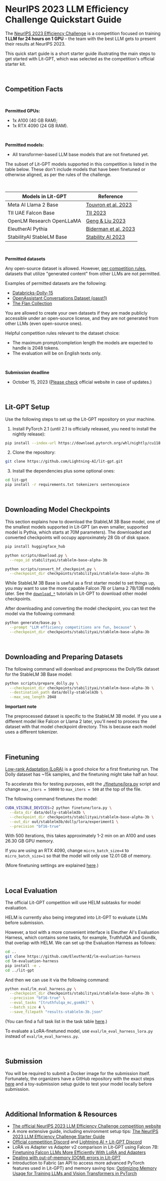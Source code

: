 # NeurIPS 2023 LLM Efficiency Challenge Quickstart Guide



The [NeurIPS 2023 Efficiency Challenge](https://llm-efficiency-challenge.github.io/) is a competition focused on training **1 LLM for 24 hours on 1 GPU** – the team with the best LLM gets to present their results at NeurIPS 2023.

This quick start guide is a short starter guide illustrating the main steps to get started with Lit-GPT, which was selected as the competition's official starter kit. 



&nbsp;

## Competition Facts


&nbsp;

**Permitted GPUs:**

- 1x A100 (40 GB RAM);
- 1x RTX 4090 (24 GB RAM).

&nbsp;

**Permitted models:**

- All transformer-based LLM base models that are not finetuned yet.

The subset of Lit-GPT models supported in this competition is listed in the table below.
These don't include models that have been finetuned or otherwise aligned, as per the rules of the challenge.

&nbsp;

| Models in Lit-GPT         | Reference                                                    |
| ------------------------- | ------------------------------------------------------------ |
| Meta AI Llama 2 Base      | [Touvron et al. 2023](https://arxiv.org/abs/2307.09288)      |
| TII UAE Falcon Base       | [TII 2023](https://falconllm.tii.ae/)     
| OpenLM Research OpenLLaMA | [Geng & Liu 2023](https://github.com/openlm-research/open_llama) |
| EleutherAI Pythia         | [Biderman et al. 2023](https://arxiv.org/abs/2304.01373)     |
| StabilityAI StableLM Base | [Stability AI 2023](https://github.com/Stability-AI/StableLM) |

&nbsp;

**Permitted datasets**

Any open-source dataset is allowed. However, [per competition rules](https://llm-efficiency-challenge.github.io/challenge), datasets that utilize "generated content" from other LLMs are not permitted.

Examples of permitted datasets are the following:

- [Databricks-Dolly-15](https://huggingface.co/datasets/databricks/databricks-dolly-15k)
- [OpenAssistant Conversations Dataset (oasst1)](https://huggingface.co/datasets/OpenAssistant/oasst1)
- [The Flan Collection](https://github.com/google-research/FLAN/tree/main/flan/v2)

You are allowed to create your own datasets if they are made 
publicly accessible under an open-source license, and they are not generated from other LLMs (even open-source ones).

Helpful competition rules relevant to the dataset choice:

- The maximum prompt/completion length the models are expected to handle is 2048 tokens. 
- The evaluation will be on English texts only.

&nbsp;

**Submission deadline**

- October 15, 2023 ([Please check](https://llm-efficiency-challenge.github.io/dates) official website in case of updates.)

&nbsp;

## Lit-GPT Setup

Use the following steps to set up the Lit-GPT repository on your machine.


1. Install PyTorch 2.1 (until 2.1 is officially released, you need to install the nightly release):

```bash
pip install --index-url https://download.pytorch.org/whl/nightly/cu118 --pre 'torch>=2.1.0dev'
```

2. Clone the repository:

```bash
git clone https://github.com/Lightning-AI/lit-gpt.git
```


3. Install the dependencies plus some optional ones:

```bash
cd lit-gpt
pip install -r requirements.txt tokenizers sentencepiece
```



&nbsp;

## Downloading Model Checkpoints

This section explains how to download the StableLM 3B Base model, one of the smallest models supported in Lit-GPT (an even smaller, supported model is Pythia, which starts at 70M parameters). The downloaded and converted checkpoints will occupy approximately 28 Gb of disk space.

```bash
pip install huggingface_hub

python scripts/download.py \
  --repo_id stabilityai/stablelm-base-alpha-3b

python scripts/convert_hf_checkpoint.py \
  --checkpoint_dir checkpoints/stabilityai/stablelm-base-alpha-3b
```

While StableLM 3B Base is useful as a first starter model to set things up, you may want to use the more capable Falcon 7B or Llama 2 7B/13B models later. See the [`download_*`](https://github.com/Lightning-AI/lit-gpt/tree/main/tutorials) tutorials in Lit-GPT to download other model checkpoints.

After downloading and converting the model checkpoint, you can test the model via the following command: 

```bash
python generate/base.py \
  --prompt "LLM efficiency competitions are fun, because" \
  --checkpoint_dir checkpoints/stabilityai/stablelm-base-alpha-3b
```

&nbsp;

## Downloading and Preparing Datasets 

The following command will download and preprocess the Dolly15k dataset for the StableLM 3B Base model:

```bash
python scripts/prepare_dolly.py \
  --checkpoint_dir checkpoints/stabilityai/stablelm-base-alpha-3b \
  --destination_path data/dolly-stablelm3b \
  --max_seq_length 2048
```

**Important note**

The preprocessed dataset is specific to the StableLM 3B model. If you use a different model like Falcon or Llama 2 later, you'll need to process the dataset with that model checkpoint directory. This is because each model uses a different tokenizer.

&nbsp;

## Finetuning

[Low-rank Adaptation (LoRA)](https://lightning.ai/pages/community/tutorial/lora-llm/) is a good choice for a first finetuning run. The Dolly dataset has ~15k samples, and the finetuning might take half an hour. 

To accelerate this for testing purposes, edit the [./finetune/lora.py](https://github.com/Lightning-AI/lit-gpt/blob/main/finetune/lora.py) script and change `max_iters = 50000` to `max_iters = 500` at the top of the file.

The following command finetunes the model:

```bash
CUDA_VISIBLE_DEVICES=2 python finetune/lora.py \
  --data_dir data/dolly-stablelm3b \
  --checkpoint_dir checkpoints/stabilityai/stablelm-base-alpha-3b \
  --out_dir out/stablelm3b/dolly/lora/experiment1 \
  --precision "bf16-true"
```

With 500 iterations, this takes approximately 1-2 min on an A100 and uses 26.30 GB GPU memory.

If you are using an RTX 4090, change `micro_batch_size=4` to `micro_batch_size=1` so that the model will only use 12.01 GB of memory.

(More finetuning settings are explained [here](https://lightning.ai/pages/community/tutorial/neurips2023-llm-efficiency-guide/#toc10).)

&nbsp;

## Local Evaluation

The official Lit-GPT competition will use HELM subtasks for model evaluation. 

HELM is currently also being integrated into Lit-GPT to evaluate LLMs before submission. 

However, a tool with a more convenient interface is Eleuther AI's Evaluation Harness, which contains some tasks, for example, TruthfulQA and Gsm8k, that overlap with HELM. We can set up the Evaluation Harness as follows:

```bash
cd ..
git clone https://github.com/EleutherAI/lm-evaluation-harness
cd lm-evaluation-harness
pip install -e .
cd ../lit-gpt
```

And then we can use it via the following command: 

```bash
python eval/lm_eval_harness.py \
  --checkpoint_dir checkpoints/stabilityai/stablelm-base-alpha-3b \
  --precision "bf16-true" \
  --eval_tasks "[truthfulqa_mc,gsm8k]" \
  --batch_size 4 \
  --save_filepath "results-stablelm-3b.json"
```

(You can find a full task list in the task table [here](https://github.com/EleutherAI/lm-evaluation-harness/blob/master/docs/task_table.md).)

To evaluate a LoRA-finetuned model, use `eval/lm_eval_harness_lora.py` instead of `eval/lm_eval_harness.py`.


&nbsp;

## Submission

You will be required to submit a Docker image for the submission itself. Fortunately, the organizers have a GitHub repository with the exact steps [here](https://github.com/llm-efficiency-challenge/neurips_llm_efficiency_challenge) and a toy-submission setup guide to test your model locally before submission.


&nbsp;

## Additional Information & Resources

- [The official NeurIPS 2023 LLM Efficiency Challenge competition website](https://llm-efficiency-challenge.github.io/)
- A more extensive guide, including environment setup tips: [The NeurIPS 2023 LLM Efficiency Challenge Starter Guide](https://lightning.ai/pages/community/tutorial/neurips2023-llm-efficiency-guide)
- [Official competition Discord](https://discord.com/login?redirect_to=%2Fchannels%2F1077906959069626439%2F1134560480795570186) and [Lightning AI + Lit-GPT Discord](https://discord.com/invite/MWAEvnC5fU)
- LoRA vs Adapter vs Adapter v2 comparison in Lit-GPT using Falcon 7B: [Finetuning Falcon LLMs More Efficiently With LoRA and Adapters](https://lightning.ai/pages/community/finetuning-falcon-efficiently/)
- [Dealing with out-of-memory (OOM) errors in Lit-GPT](https://github.com/Lightning-AI/lit-gpt/blob/main/tutorials/oom.md)
- Introduction to Fabric (an API to access more advanced PyTorch features used in Lit-GPT) and memory saving tips: [Optimizing Memory Usage for Training LLMs and Vision Transformers in PyTorch](https://lightning.ai/pages/community/tutorial/pytorch-memory-vit-llm/)
